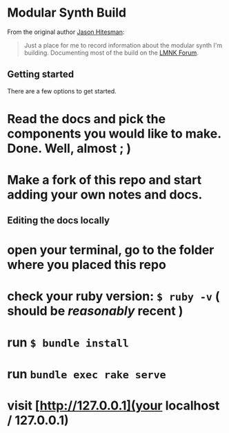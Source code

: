 # Modular Synth Build

From the original author [Jason Hitesman](https://github.com/jhitesma):

> Just a place for me to record information about the modular synth I'm building.  Documenting most of the build on the [LMNK Forum](https://lookmumnocomputer.discourse.group/t/my-first-diy-modules-starting-a-kosmo-format-build/1723?u=juggle).

## Getting started

There are a few options to get started. 

# Read the docs and pick the components you would like to make. Done. Well, almost ; )
# Make a fork of this repo and start adding your own notes and docs.

## Editing the docs locally

# open your terminal, go to the folder where you placed this repo
# check your ruby version: `$ ruby -v` ( should be _reasonably_ recent )
# run `$ bundle install`
# run `bundle exec rake serve`
# visit [http://127.0.0.1](your localhost / 127.0.0.1)
